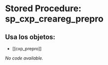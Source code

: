# Stored Procedure: sp_cxp_creareg_prepro

## Usa los objetos:
- [[cxp_prepro]]

*No code available.*
